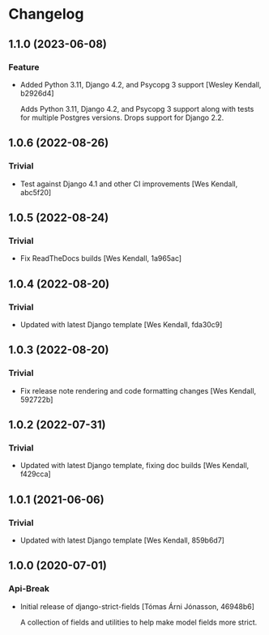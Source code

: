# Changelog
## 1.1.0 (2023-06-08)
### Feature
  - Added Python 3.11, Django 4.2, and Psycopg 3 support [Wesley Kendall, b2926d4]

    Adds Python 3.11, Django 4.2, and Psycopg 3 support along with tests for multiple Postgres versions. Drops support for Django 2.2.

## 1.0.6 (2022-08-26)
### Trivial
  - Test against Django 4.1 and other CI improvements [Wes Kendall, abc5f20]

## 1.0.5 (2022-08-24)
### Trivial
  - Fix ReadTheDocs builds [Wes Kendall, 1a965ac]

## 1.0.4 (2022-08-20)
### Trivial
  - Updated with latest Django template [Wes Kendall, fda30c9]

## 1.0.3 (2022-08-20)
### Trivial
  - Fix release note rendering and code formatting changes [Wes Kendall, 592722b]

## 1.0.2 (2022-07-31)
### Trivial
  - Updated with latest Django template, fixing doc builds [Wes Kendall, f429cca]

## 1.0.1 (2021-06-06)
### Trivial
  - Updated with latest Django template [Wes Kendall, 859b6d7]

## 1.0.0 (2020-07-01)
### Api-Break
  - Initial release of django-strict-fields [Tómas Árni Jónasson, 46948b6]

    A collection of fields and utilities to help make model fields more strict.

